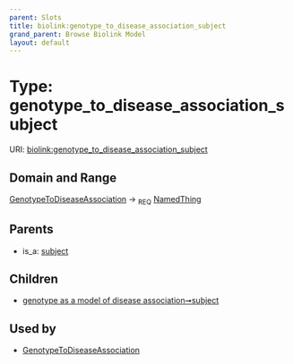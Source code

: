 ```yaml
---
parent: Slots
title: biolink:genotype_to_disease_association_subject
grand_parent: Browse Biolink Model
layout: default
---
```


# Type: genotype_to_disease_association_subject




URI: [biolink:genotype_to_disease_association_subject](https://w3id.org/biolink/vocab/genotype_to_disease_association_subject)

## Domain and Range

[GenotypeToDiseaseAssociation](GenotypeToDiseaseAssociation.md) ->  <sub>REQ</sub> [NamedThing](NamedThing.md)

## Parents

 *  is_a: [subject](subject.md)

## Children

 *  [genotype as a model of disease association➞subject](genotype_as_a_model_of_disease_association_subject.md)

## Used by

 * [GenotypeToDiseaseAssociation](GenotypeToDiseaseAssociation.md)
